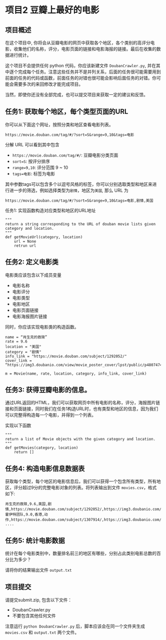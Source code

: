 项目2 豆瓣上最好的电影
=====

项目概述
----

在这个项目中, 你将会从豆瓣电影的网页中获取各个地区，各个类别的高评分电影，收集他们的名称，评分，电影页面的链接和电影海报的链接。最后在收集的数据进行统计。

这个项目不会提供任何 python 代码，你应该新建文件 `DoubanCrawler.py`, 并在其中逐个完成每个任务。注意这些任务并不是并列关系，后面的任务很可能需要用到前面的任务的代码或函数，前面任务的对错也很可能会影响后面任务的对错。你可能会需要多次的来回修改才能完成项目。

当然，即使你还没有全部完成，也可以提交项目来获取一定的建议和反馈。


任务1: 获取每个地区，每个类型页面的URL
----
你可以从下面这个网址，按照分类和地区查看电影列表。

```
https://movie.douban.com/tag/#/?sort=S&range=9,10&tags=电影
```
分解 URL 可以看到其中包含

-  `https://movie.douban.com/tag/#/`: 	豆瓣电影分类页面
-  `sort=S`: 按评分排序
-  `range=9,10`: 评分范围 9 ~ 10
-  `tags=电影`: 标签为电影

其中参数tags可以包含多个以逗号风格的标签，你可以分别选取类型和地区来进行进一步的筛选，例如选择类型为`剧情`，地区为`美国`, 那么 URL 为

```
https://movie.douban.com/tag/#/?sort=S&range=9,10&tags=电影,剧情,美国
```

任务1: 实现函数构造对应类型和地区的URL地址 

```
"""
return a string corresponding to the URL of douban movie lists given category and location. 
"""
def getMovieUrl(category, location)
	url = None
	retrun url
```


任务2: 定义电影类
-----
电影类应该包含以下成员变量

- 电影名称
- 电影评分
- 电影类型
- 电影地区
- 电影页面链接
- 电影海报图片链接

同时，你应该实现电影类的构造函数。

```
name = “肖生克的救赎”
rate = 9.6
location = "美国"
category = "剧情"
info_link = "https://movie.douban.com/subject/1292052/"
cover_link = “https://img3.doubanio.com/view/movie_poster_cover/lpst/public/p480747492.jpg”

m = Movie(name, rate, location, category, info_link, cover_link)
```

任务3: 获得豆瓣电影的信息。
-----
通过URL返回的HTML，我们可以获取网页中所有电影的名称，评分，海报图片链接和页面链接，同时我们在任务1构造URL时，也有类型和地区的信息，因为我们可以完整得构造每一个电影，并得到一个列表。

实现以下函数

```
"""
return a list of Movie objects with the given category and location. 
"""
def getMovies(category, location)
	return []
```

任务4: 构造电影信息数据表
-----
获取每个类型，每个地区的电影信息后，我们可以获得一个包含所有类型，所有地区，评分超过9分的完整电影对象的列表。将列表输出到文件 `movies.csv`，格式如下:

```
肖生克的救赎,9.6,美国,剧情,https://movie.douban.com/subject/1292052/,https://img3.doubanio.com/view/movie_poster_cover/lpst/public/p480747492.jpg
霍伊特团队,9.0,香港,动作,https://movie.douban.com/subject/1307914/,https://img3.doubanio.com/view/movie_poster_cover/lpst/public/p2329853674.jpg
....
```

任务5: 统计电影数据
-----
统计在每个电影类别中，数量排名前三的地区有哪些，分别占此类别电影总数的百分比为多少？

请将你的结果输出文件 `output.txt`

项目提交
-----
请提交submit.zip, 包含以下文件：

- DoubanCrawler.py
- 不要包含其他任何文件

注意运行 `python DoubanCrawler.py` 后，脚本应该会在同一个文件夹生成 `movies.csv` 和 `output.txt` 两个文件。
